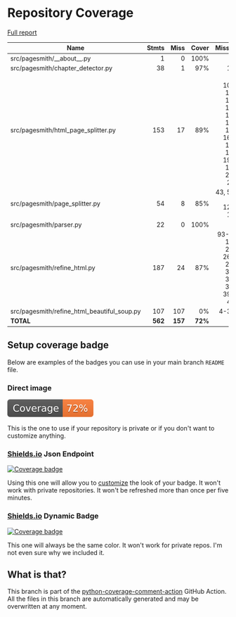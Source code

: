 # Repository Coverage

[Full report](https://htmlpreview.github.io/?https://github.com/andgineer/pagesmith/blob/python-coverage-comment-action-data/htmlcov/index.html)

| Name                                           |    Stmts |     Miss |   Cover |   Missing |
|----------------------------------------------- | -------: | -------: | ------: | --------: |
| src/pagesmith/\_\_about\_\_.py                 |        1 |        0 |    100% |           |
| src/pagesmith/chapter\_detector.py             |       38 |        1 |     97% |       137 |
| src/pagesmith/html\_page\_splitter.py          |      153 |       17 |     89% |35, 107-108, 125, 130, 139, 151, 164, 169-173, 176, 190-191, 227, 268 |
| src/pagesmith/page\_splitter.py                |       54 |        8 |     85% |43, 55-61, 126-127 |
| src/pagesmith/parser.py                        |       22 |        0 |    100% |           |
| src/pagesmith/refine\_html.py                  |      187 |       24 |     87% |93-95, 174, 252, 263-272, 340, 378, 383, 397-406 |
| src/pagesmith/refine\_html\_beautiful\_soup.py |      107 |      107 |      0% |     4-317 |
|                                      **TOTAL** |  **562** |  **157** | **72%** |           |


## Setup coverage badge

Below are examples of the badges you can use in your main branch `README` file.

### Direct image

[![Coverage badge](https://raw.githubusercontent.com/andgineer/pagesmith/python-coverage-comment-action-data/badge.svg)](https://htmlpreview.github.io/?https://github.com/andgineer/pagesmith/blob/python-coverage-comment-action-data/htmlcov/index.html)

This is the one to use if your repository is private or if you don't want to customize anything.

### [Shields.io](https://shields.io) Json Endpoint

[![Coverage badge](https://img.shields.io/endpoint?url=https://raw.githubusercontent.com/andgineer/pagesmith/python-coverage-comment-action-data/endpoint.json)](https://htmlpreview.github.io/?https://github.com/andgineer/pagesmith/blob/python-coverage-comment-action-data/htmlcov/index.html)

Using this one will allow you to [customize](https://shields.io/endpoint) the look of your badge.
It won't work with private repositories. It won't be refreshed more than once per five minutes.

### [Shields.io](https://shields.io) Dynamic Badge

[![Coverage badge](https://img.shields.io/badge/dynamic/json?color=brightgreen&label=coverage&query=%24.message&url=https%3A%2F%2Fraw.githubusercontent.com%2Fandgineer%2Fpagesmith%2Fpython-coverage-comment-action-data%2Fendpoint.json)](https://htmlpreview.github.io/?https://github.com/andgineer/pagesmith/blob/python-coverage-comment-action-data/htmlcov/index.html)

This one will always be the same color. It won't work for private repos. I'm not even sure why we included it.

## What is that?

This branch is part of the
[python-coverage-comment-action](https://github.com/marketplace/actions/python-coverage-comment)
GitHub Action. All the files in this branch are automatically generated and may be
overwritten at any moment.